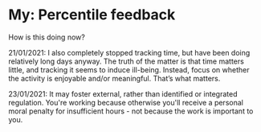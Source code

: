 # My: Percentile feedback
How is this doing now?

21/01/2021:
I also completely stopped tracking time, but have been doing relatively long days anyway. The truth of the matter is that time matters little, and tracking it seems to induce ill-being. Instead, focus on whether the activity is enjoyable and/or meaningful. That’s what matters.

23/01/2021:
It may foster external, rather than identified or integrated regulation. You're working because otherwise you'll receive a personal moral penalty for insufficient hours - not because the work is important to you. 

<!-- #p1 -->

<!-- {BearID:1465EC88-5108-45BB-933C-22D465DA230B-662-000000771FAE1B6E} -->
